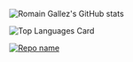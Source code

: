 ![Romain Gallez's GitHub stats](https://github-readme-stats.vercel.app/api?username=romaingallez&show_icons=true&count_private=true&theme=transparent)

![Top Languages Card](https://github-readme-stats.vercel.app/api/top-langs/?username=rogafe&theme=transparent)

[![Repo name](https://github-readme-stats.vercel.app/api/pin/?username=romaingallez&repo=ovh-availability&show_owner=true&theme=transparent)](https://github.com/romaingallez/ovh-availability)

<!---
romaingallez/romaingallez is a ✨ special ✨ repository because its `README.md` (this file) appears on your GitHub profile.
You can click the Preview link to take a look at your changes.
--->
